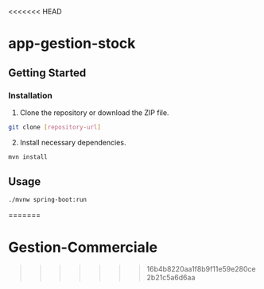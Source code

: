 <<<<<<< HEAD
# app-gestion-stock

## Getting Started

### Installation

1. Clone the repository or download the ZIP file.
```bash
git clone [repository-url]
```

2. Install necessary dependencies.
```bash
mvn install
```

## Usage

```bash
./mvnw spring-boot:run
```
=======
# Gestion-Commerciale
>>>>>>> 16b4b8220aa1f8b9f11e59e280ce2b21c5a6d6aa

